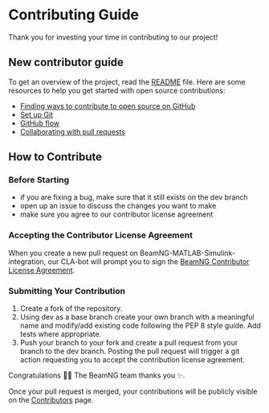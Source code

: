 # Contributing Guide

Thank you for investing your time in contributing to our project! 

## New contributor guide

To get an overview of the project, read the [README](https://github.com/BeamNG/BeamNG-MATLAB-Simulink-integration/blob/main/README.md) file. Here are some resources to help you get started with open source contributions:

- [Finding ways to contribute to open source on GitHub](https://docs.github.com/en/get-started/exploring-projects-on-github/finding-ways-to-contribute-to-open-source-on-github)
- [Set up Git](https://docs.github.com/en/get-started/getting-started-with-git/set-up-git)
- [GitHub flow](https://docs.github.com/en/get-started/using-github/github-flow)
- [Collaborating with pull requests](https://docs.github.com/en/github/collaborating-with-pull-requests)

## How to Contribute

### Before Starting

* if you are fixing a bug, make sure that it still exists on the dev branch
* open up an issue to discuss the changes you want to make
* make sure you agree to our contributor license agreement

### Accepting the Contributor License Agreement

When you create a new pull request on BeamNG-MATLAB-Simulink-integration, our CLA-bot will prompt you to sign the [BeamNG Contributor License Agreement](https://docs.google.com/forms/d/17eWfaz6Xbn120hnYTaZnhGX1Lzg-LGNaN3VklrjXCyY/viewform?edit_requested=true).

### Submitting Your Contribution

1. Create a fork of the repository.
2. Using dev as a base branch create your own branch with a meaningful name and modify/add existing code following the PEP 8 style guide. Add tests where appropriate.
3. Push your branch to your fork and create a pull request from your branch to the dev branch. Posting the pull request will trigger a git action requesting you to accept the contribution license agreement.


Congratulations 🎉🎉 The BeamNG team thanks you ✨.

Once your pull request is merged, your contributions will be publicly visible on the [Contributors](https://github.com/BeamNG/BeamNG-MATLAB-Simulink-integration/graphs/contributors) page.

